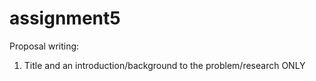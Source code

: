 # assignment5
Proposal writing:
1. Title and an introduction/background to the problem/research ONLY
